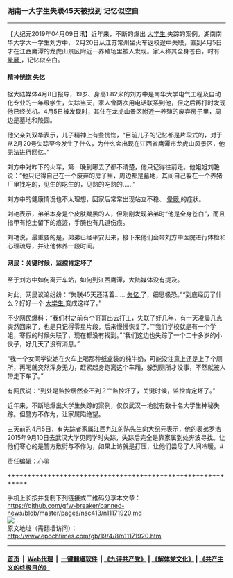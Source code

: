 ### 湖南一大学生失联45天被找到 记忆似空白
------------------------

<p>
 【大纪元2019年04月09日讯】近年来，不断的爆出
 <a href="http://www.epochtimes.com/gb/tag/%E5%A4%A7%E5%AD%A6%E7%94%9F.html">
  大学生
 </a>
 失踪的案例。湖南南华大学大一学生刘方中， 2月20日从江苏常州坐火车返校途中失联，直到4月5日才在江西鹰潭的龙虎山景区附近一养殖场里被人发现。家人称其全身苍白，时有
 <a href="http://www.epochtimes.com/gb/tag/%E6%99%95%E5%8E%A5.html">
  晕厥
 </a>
 ，记忆似空白。
</p>
<h4>
 精神恍惚
 <a href="http://www.epochtimes.com/gb/tag/%E5%A4%B1%E5%BF%86.html">
  失忆
 </a>
</h4>
<p>
 据大陆媒体4月8日报导，19岁、身高1.82米的刘方中是南华大学电气工程及自动化专业的一年级学生，失踪当天，家人曾两次用电话联系到他，但之后再打时发现他已经关机。4月5日被发现时，其住在龙虎山景区附近一养殖的废弃房子里，周边是墓地和陵园。
</p>
<p>
 他父亲刘双华表示，儿子精神上有些恍惚，“目前儿子的记忆都是片段式的，对于从2月20号失踪至今发生了什么，为什么会出现在江西省鹰潭市龙虎山风景区，他无法进行回忆。”
</p>
<p>
 刘方中对咋下的火车，第一晚到哪去了都不清楚，他只记得往前走。他姐姐刘艳说：“他只记得自己在一个废弃的房子里，周边都是墓地，其间自己躲在一个养猪厂里找吃的，见生的吃生的，见熟的吃熟的……”
</p>
<p>
 刘方中的健康情况也不太理想，回家后常常出现站立不稳、
 <a href="http://www.epochtimes.com/gb/tag/%E6%99%95%E5%8E%A5.html">
  晕厥
 </a>
 的症状。
</p>
<p>
 刘艳表示，弟弟本身是个皮肤黝黑的人，但刚刚发现弟弟时“他是全身苍白”，而且指甲有挖土留下的痕迹，手腕也有几道伤痕。
</p>
<p>
 刘艳说，最重要的是，弟弟已经平安归来，接下来他们会带刘方中医院进行体检和心理疏导，并让他休养一段时间。
 <br/>
</p>
<h4>
 网民：关键时候，监控肯定坏了
</h4>
<p>
 至于刘方中如何离开车站，如何到江西鹰潭，大陆媒体没有提及。
</p>
<p>
 对此，网民议论纷纷：“失联45天还活着……
 <a href="http://www.epochtimes.com/gb/tag/%E5%A4%B1%E5%BF%86.html">
  失忆
 </a>
 了，细思极恐。”“到底经历了什么？好好一个
 <a href="http://www.epochtimes.com/gb/tag/%E5%A4%A7%E5%AD%A6%E7%94%9F.html">
  大学生
 </a>
 变成这样了。”
</p>
<p>
 不少网民爆料：“我们村之前有个哥哥出去打工，失联了好几年，有一天凌晨几点突然回来了，也是只记得零星片段，后来慢慢恢复了。”“我们学校就是有一个学姐，寒假的时候失联了，现在都没有找到。”“我们这边也失踪了一个二十多岁的小伙子，好几天了没有消息。”
</p>
<p>
 “我一个女同学说她在火车上喝那种纸盒装的纯牛奶，可能没注意上还是上了个厕所，再喝就突然浑身无力，赶紧起身跑离这个车厢，躲到厕所才没事，不然就被人带走下车了。”
</p>
<p>
 有网民说：“到处是监控居然查不到？”“监控坏了，关键时候，监控肯定坏了。”
</p>
<p>
 近年来，不断地爆出大学生失踪的案例，仅仅武汉一地就有数十名大学生神秘失踪。但警方不作为，让家属陷绝望。
</p>
<p>
 三天前的4月5日，有失踪者家属江西九江的陈先生向大纪元表示，他的表弟罗浩2015年9月10日去武汉大学见同学时失踪，失踪后完全是靠家属到处奔波寻找。让他们寒心的是警方敷衍与不作为，如果上访就是打压，让他们尝尽了人间冷暖。#
</p>
<p>
 责任编辑：心鉴
</p>
<p>
</p>

+++++++++++++++++++++++++++++++++++++++++++++++++++++++++++<br/><br/>
手机上长按并复制下列链接或二维码分享本文章：<br/>
https://github.com/gfw-breaker/banned-news/blob/master/pages/nsc413/n11171920.md <br/>
<a href='https://github.com/gfw-breaker/banned-news/blob/master/pages/nsc413/n11171920.md'><img src='https://github.com/gfw-breaker/banned-news/blob/master/pages/nsc413/n11171920.md.png'/></a> <br/>
原文地址（需翻墙访问）：http://www.epochtimes.com/gb/19/4/8/n11171920.htm


------------------------
#### [首页](https://github.com/gfw-breaker/banned-news/blob/master/README.md) &nbsp;|&nbsp; [Web代理](https://github.com/labour-camp/helloworld) &nbsp;|&nbsp; [一键翻墙软件](https://github.com/gfw-breaker/nogfw/blob/master/README.md) &nbsp;| [《九评共产党》](https://github.com/gfw-breaker/9ping.md/blob/master/README.md#九评之一评共产党是什么) | [《解体党文化》](https://github.com/gfw-breaker/jtdwh.md/blob/master/README.md) | [《共产主义的终极目的》](https://github.com/gfw-breaker/gczydzjmd.md/blob/master/README.md)

